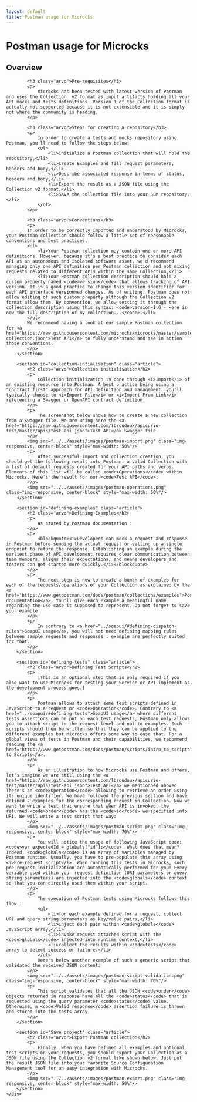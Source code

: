 ```yaml
---
layout: default
title: Postman usage for Microcks
---
```


<div class="content">
	<div class="jumbotron clearfix">
		<div class="container">
       <h1 class="page-title arvo">Postman usage for Microcks</h1>
    </div>
	</div>
	<div class="container">
    <section id="intro" class="article">
			<h2 class="arvo">Overview</h2>

			<h3 class="arvo">Pre-requisites</h3>
			<p>
				Microcks has been tested with latest version of Postman and uses the Collection  v2 format as input artifacts holding all your API mocks and tests definitions. Version 1 of the Collection format is actually not supported because it is not extensible and it is simply not where the community is heading.
			</p>

			<h3 class="arvo">Steps for creating a repository</h3>
			<p>
				In order to create a tests and mocks repository using Postman, you'll need to follow the steps below:
				<ol>
					<li>Initialize a Postman collection that will hold the repository,</li>
					<li>Create Examples and fill request parameters, headers and body,</li>
					<li>Describe associated response in terms of status, headers and body,</li>
					<li>Export the result as a JSON file using the Collection v2 format,</li>
					<li>Save the collection file into your SCM repository.</li>
				</ol>
			</p>

			<h3 class="arvo">Conventions</h3>
			<p>
			In order to be correctly imported and understood by Microcks, your Postman collection should follow a little set of reasonable conventions and best practices.
			<ul>
				<li>Your Postman collection may contain one or more API definitions. However, because it's a best practice to consider each API as an autonomous and isolated software asset, we'd recommend managing only one API definition per Postman collection and not mixing requests related to different APIs within the same Collection,</li>
				<li>Your Postman collection description should hold a custom property named <code>version</code> that allows tracking of API version. It is a good practice to change this version identifier for each API interface versionned changes. As of writing, Postman does not allow editing of such custom property although the Collection v2 format allow them. By convention, we allow setting it through the collection description using this syntax: <code>version=1.0 - Here is now the full description of my collection...</code>.</li>
			</ul>
			We recommend having a look at our sample Postman collection for <a href="https://raw.githubusercontent.com/microcks/microcks/master/samples/PetstoreAPI-collection.json">Test API</a> to fully understand and see in action those conventions.
			</p>
		</section>

		<section id="collection-intialisation" class="article">
			<h2 class="arvo">Collection initialisation</h2>
			<p>
				Collection initialization is done through <i>Import</i> of an existing resource into Postman. A best practice being using a "contract first" approach for API definition and management, you'll typically choose to <i>Import File</i> or <i>Import From Link</i> referencing a Swagger or OpenAPI contract definition.
			</p>
			<p>
				The screenshot below shows how to create a new collection from a Swagger file. We are using here the <a href="https://raw.githubusercontent.com/lbroudoux/apicurio-test/master/apis/test-api.json">Test API</a> Swagger file.
			</p>
			<img src="../../assets/images/postman-import.png" class="img-responsive, center-block" style="max-width: 50%"/>
			<p>
				After successful import and collection creation, you should get the following result into Postman: a valid Collection with a list of default requests created for your API paths and verbs. Elements of this list will be called <code>Operations</code> within Microcks. Here's the result for our <code>Test API</code>:
			</p>
			<img src="../../assets/images/postman-operations.png" class="img-responsive, center-block" style="max-width: 50%"/>
		</section>

		<section id="defining-examples" class="article">
			<h2 class="arvo">Defining Examples</h2>
			<p>
				As stated by Postman documentation :
			</p>
			<p>
				<blockquote><i>Developers can mock a request and response in Postman before sending the actual request or setting up a single endpoint to return the response. Establishing an example during the earliest phase of API development requires clear communication between team members, aligns their expectations, and means developers and testers can get started more quickly.</i></blockquote>
			</p>
			<p>
				The next step is now to create a bunch of examples for each of the requests/operations of your Collection as explained by the <a href="https://www.getpostman.com/docs/postman/collections/examples">Postman documentation</a>. You'll give each example a meaningful name regarding the use-case it supposed to represent. Do not forget to save your example!
			</p>
			<p>
				In contrary to <a href="../soapui/#defining-dispatch-rules">SoapUI usage</a>, you will not need defining mapping rules between sample requests and responses : example are perfectly suited for that.
			</p>
		</section>

		<section id="defining-tests" class="article">
			<h2 class="arvo">Defining Test Scripts</h2>
			<p>
				[This is an optional step that is only required if you also want to use Microcks for testing your Service or API implement as the development process goes.]
			</p>
			<p>
			 	Postman allows to attach some test scripts defined in JavaScript to a request or <code>Operation</code>. Contrary to <a href="../soapui/#defining-tests">SoapUI usage</a> where different tests assertions can be put on each test requests, Postman only allows you to attach script to the request level and not to examples. Such scripts should then be written so that they can be applied to the different examples but Microcks offers some way to ease that. For a global views of tests in Postman and their capabilities, we recommend reading the <a href="https://www.getpostman.com/docs/postman/scripts/intro_to_scripts">Introducting to Scripts</a>.
			</p>
			<p>
				As an illustration to how Microcks use Postman and offers, let's imagine we are still using the <a href="https://raw.githubusercontent.com/lbroudoux/apicurio-test/master/apis/test-api.json">Test API</a> we mentionned aboved. There's an <code>Operation</code> allowing to retrieve an order using its unique identifier. We have followed the previous section and have defined 2 examples for the corresponding request in Collection. Now we want to write a test that ensure that when API is invoked, the returned <code>order</code> has the <code>id</code> we specified into URI. We will write a test script that way:
			</p>
			<img src="../../assets/images/postman-script.png" class="img-responsive, center-block" style="max-width: 70%"/>
			<p>
				You will notice the usage of following JavaScript code: <code>var expectedId = globals["id"];</code>. What does that mean? Indeed, <code>globals</code> is an array of variables managed by Postman runtime. Usually, you have to pre-populate this array using <i>Pre-request script</i>. When running this tests in Microcks, such pre-request initialization are automatically performed for you! Every variable used within your request definition (URI parameters or query string parameters) are injected into the <code>globals</code> context so that you can directly used them within your script.
			</p>
			<p>
				The execution of Postman tests using Microcks follows this flow :
				<ul>
					<li>for each example defined for a request, collect URI and query string parameters as key/value pairs,</li>
					<li>inject each pair within <code>globals</code> JavaScript array,</li>
					<li>invoke request attached script with the <code>globals</code> injected into runtime context,</li>
					<li>collect the results within <code>tests</code> array to detect success or failure.</li>
				</ul>
				Here's below another example of such a generic script that validated the received JSON content:
			</p>
			<img src="../../assets/images/postman-script-validation.png" class="img-responsive, center-block" style="max-width: 70%"/>
			<p>
				This script validates that all the JSON <code>order</code> objects returned in response have all the <code>status</code> that is requested using the query parameter <code>status</code> value. Otherwise, a <code>Valid response</code> assertion failure is thrown and stored into the tests array.
			</p>
		</section>

		<section id="Save project" class="article">
			<h2 class="arvo">Export Postman collection</h2>
			<p>
				Finally, when you have defined all examples and optional test scripts on your requests, you should export your Collection as a JSON file using the Collection v2 format like shown below. Just put the result JSON file into your favorite Source Configuration Management tool for an easy integration with Microcks.
			</p>
			<img src="../../assets/images/postman-export.png" class="img-responsive, center-block" style="max-width: 50%"/>
		</section>
	</div>
</div>
